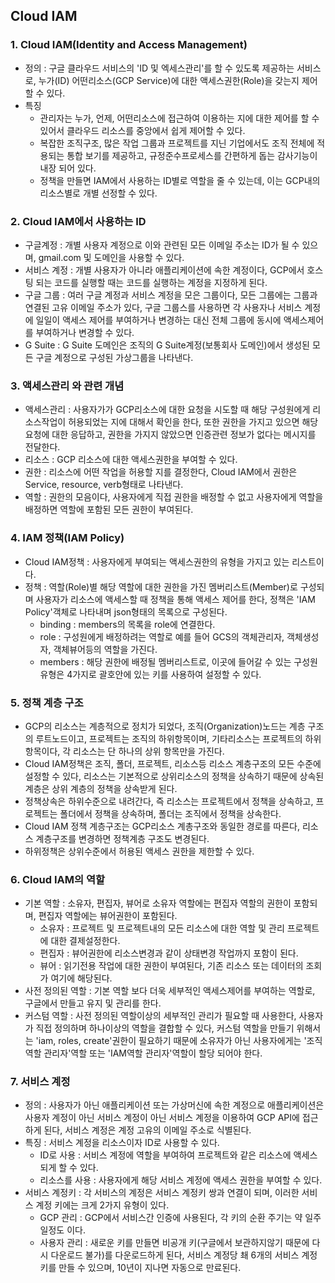## Cloud IAM

### 1. Cloud IAM(Identity and Access Management)
* 정의 : 구글 클라우드 서비스의 'ID 및 엑세스관리'를 할 수 있도록 제공하는 서비스로, 누가(ID) 어떤리소스(GCP Service)에 대한 액세스권한(Role)을 갖는지 제어할 수 있다.
* 특징
    + 관리자는 누가, 언제, 어떤리소스에 접근하여 이용하는 지에 대한 제어를 할 수 있어서 클라우드 리소스를 중앙에서 쉽게 제어할 수 있다.
    + 복잡한 조직구조, 많은 작업 그룹과 프로젝트를 지닌 기업에서도 조직 전체에 적용되는 통합 보기를 제공하고, 규정준수프로세스를 간편하게 돕는 감사기능이 내장 되어 있다.
    + 정책을 만들면 IAM에서 사용하는 ID별로 역할을 줄 수 있는데, 이는 GCP내의 리소스별로 개별 선정할 수 있다.



### 2. Cloud IAM에서 사용하는 ID
* 구글계정 : 개별 사용자 계정으로 이와 관련된 모든 이메일 주소는 ID가 될 수 있으며, gmail.com 및 도메인을 사용할 수 있다.
* 서비스 계정 : 개별 사용자가 아니라 애플리케이션에 속한 계정이다, GCP에서 호스팅 되는 코드를 실행할 때는 코드를 실행하는 계정을 지정하게 된다.
* 구글 그룹 : 여러 구글 계정과 서비스 계정을 모은 그룹이다, 모든 그룹에는 그룹과 연결된 고유 이메일 주소가 있다, 구글 그룹스를 사용하면 각 사용자나 서비스 계정에 일일이 액세스 제어를 부여하거나 변경하는 대신 전체 그룹에 동시에 액세스제어를 부여하거나 변경할 수 있다.
* G Suite : G Suite 도메인은 조직의 G Suite계정(보통회사 도메인)에서 생성된 모든 구글 계정으로 구성된 가상그룹을 나타낸다.



### 3. 액세스관리 와 관련 개념
* 액세스관리 : 사용자가가 GCP리소스에 대한 요청을 시도할 때 해당 구성원에게 리소스작업이 허용되었는 지에 대해서 확인을 한다, 또한 권한을 가지고 있으면 해당요청에 대한 응답하고, 권한을 가지지 않았으면 인증관련 정보가 없다는 메시지를 전달한다.
* 리소스 : GCP 리소스에 대한 액세스권한을 부여할 수 있다.
* 권한 : 리소스에 어떤 작업을 허용할 지를 결정한다, Cloud IAM에서 권한은 Service, resource, verb형태로 나타낸다.
* 역할 : 권한의 모음이다, 사용자에게 직접 권한을 배정할 수 없고 사용자에게 역할을 배정하면 역할에 포함된 모든 권한이 부여된다.



### 4. IAM 정책(IAM Policy)
* Cloud IAM정책 : 사용자에게 부여되는 액세스권한의 유형을 가지고 있는 리스트이다.
* 정책 : 역할(Role)별 해당 역할에 대한 권한을 가진 멤버리스트(Member)로 구성되며 사용자가 리소스에 액세스할 때 정책을 통해 액세스 제어를 한다, 정책은 'IAM Policy'객체로 나타내며 json형태의 목록으로 구성된다.
    + binding : members의 목록을 role에 연결한다.
    + role : 구성원에게 배정하려는 역할로 예를 들어 GCS의 객체관리자, 객체생성자, 객체뷰어등의 역할을 가진다.
    + members : 해당 권한에 배정될 멤버리스트로, 이곳에 들어갈 수 있는 구성원유형은 4가지로 괄호안에 있는 키를 사용하여 설정할 수 있다.



### 5. 정책 계층 구조
* GCP의 리소스는 계층적으로 정치가 되었다, 조직(Organization)노드는 계층 구조의 루트노드이고, 프로젝트는 조직의 하위항목이며, 기타리소스는 프로젝트의 하위항목이다, 각 리소스는 단 하나의 상위 항목만을 가진다.
* Cloud IAM정책은 조직, 폴더, 프로젝트, 리소스등 리소스 계층구조의 모든 수준에 설정할 수 있다, 리소스는 기본적으로 상위리소스의 정책을 상속하기 때문에 상속된 계층은 상위 계층의 정책을 상속받게 된다.
* 정책상속은 하위수준으로 내려간다, 즉 리소스는 프로젝트에서 정책을 상속하고, 프로젝트는 폴더에서 정책을 상속하며, 폴더는 조직에서 정책을 상속한다.
* Cloud IAM 정책 계층구조는 GCP리소스 계총구조와 동일한 경로를 따른다, 리소스 계층구조를 변경하면 정책계층 구조도 변경된다.
* 하위정책은 상위수준에서 허용된 액세스 권한을 제한할 수 있다.



### 6. Cloud IAM의 역할
* 기본 역할 : 소유자, 편집자, 뷰어로 소유자 역할에는 편집자 역할의 권한이 포함되며, 편집자 역할에는 뷰어권한이 포함된다.
    + 소유자 : 프로젝트 및 프로젝트내의 모든 리소스에 대한 역할 및 관리 프로젝트에 대한 결제설정한다.
    + 편집자 : 뷰어권한에 리소스변경과 같이 상태변경 작업까지 포함이 된다.
    + 뷰어 : 읽기전용 작업에 대한 권한이 부여된다, 기존 리소스 또는 데이터의 조회가 여기에 해당된다.
* 사전 정의된 역할 : 기본 역할 보다 더욱 세부적인 액세스제어를 부여하는 역할로, 구글에서 만들고 유지 및 관리를 한다.
* 커스텀 역할 : 사전 정의된 역할이상의 세부적인 관리가 필요할 때 사용한다, 사용자가 직접 정의하며 하나이상의 역할을 결합할 수 있다, 커스텀 역할을 만들기 위해서는 'iam, roles, create'권한이 필요하기 때문에 소유자가 아닌 사용자에게는 '조직 역할 관리자'역할 또는 'IAM역할 관리자'역할이 할당 되어야 한다.

### 7. 서비스 계정
* 정의 : 사용자가 아닌 애플리케이션 또는 가상머신에 속한 계정으로 애플리케이션은 사용자 계정이 아닌 서비스 계정이 아닌 서비스 계정을 이용하여 GCP API에 접근하게 된다, 서비스 계정은 계정 고유의 이메일 주소로 식별된다.
* 특징 : 서비스 계정을 리소스이자 ID로 사용할 수 있다.
    + ID로 사용 : 서비스 계정에 역할을 부여하여 프로젝트와 같은 리소스에 액세스 되게 할 수 있다.
    + 리소스를 사용 : 사용자에게 해당 서비스 계정에 액세스 권한을 부여할 수 있다.
* 서비스 계정키 : 각 서비스의 계정은 서비스 계정키 쌍과 연결이 되며, 이러한 서비스 계정 키에는 크게 2가지 유형이 있다.
    + GCP 관리 : GCP에서 서비스간 인증에 사용된다, 각 키의 순환 주기는 약 일주일정도 이다.
    + 사용자 관리 : 새로운 키를 만들면 비공개 키(구글에서 보관하지않기 때문에 다시 다운로드 불가)를 다운로드하게 된다, 서비스 계정당 쵀 6개의 서비스 계정 키를 만들 수 있으며, 10년이 지나면 자동으로 만료된다.
